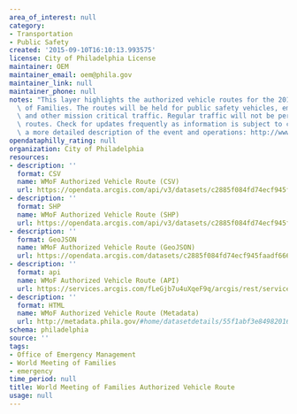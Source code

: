 ```yaml
---
area_of_interest: null
category: 
- Transportation
- Public Safety
created: '2015-09-10T16:10:13.993575'
license: City of Philadelphia License
maintainer: OEM
maintainer_email: oem@phila.gov
maintainer_link: null
maintainer_phone: null
notes: "This layer highlights the authorized vehicle routes for the 2015 World Meeting\
  \ of Families. The routes will be held for public safety vehicles, emergency operations,\
  \ and other mission critical traffic. Regular traffic will not be permitted on the\
  \ routes. Check for updates frequently as information is subject to change. For\
  \ a more detailed description of the event and operations: http://www.phila.gov/informationcenters/pope/."
opendataphilly_rating: null
organization: City of Philadelphia
resources:
- description: ''
  format: CSV
  name: WMoF Authorized Vehicle Route (CSV)
  url: https://opendata.arcgis.com/api/v3/datasets/c2885f084fd74ecf945faadf666d6a75_0/downloads/data?format=csv&spatialRefId=4326
- description: ''
  format: SHP
  name: WMoF Authorized Vehicle Route (SHP)
  url: https://opendata.arcgis.com/api/v3/datasets/c2885f084fd74ecf945faadf666d6a75_0/downloads/data?format=shp&spatialRefId=4326
- description: ''
  format: GeoJSON
  name: WMoF Authorized Vehicle Route (GeoJSON)
  url: https://opendata.arcgis.com/datasets/c2885f084fd74ecf945faadf666d6a75_0.geojson
- description: ''
  format: api
  name: WMoF Authorized Vehicle Route (API)
  url: https://services.arcgis.com/fLeGjb7u4uXqeF9q/arcgis/rest/services/Authorized_Vehicle_Route_WMoF/FeatureServer/0/query?outFields=*&where=1%3D1
- description: ''
  format: HTML
  name: WMoF Authorized Vehicle Route (Metadata)
  url: http://metadata.phila.gov/#home/datasetdetails/55f1abf3e84982016bc59054/representationdetails/55f1b0223011f13406a9d470/
schema: philadelphia
source: ''
tags:
- Office of Emergency Management
- World Meeting of Families
- emergency
time_period: null
title: World Meeting of Families Authorized Vehicle Route
usage: null
---
```

